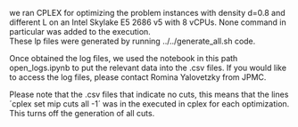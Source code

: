 we ran CPLEX for optimizing the problem instances with density d=0.8 and different L on an Intel Skylake E5 2686 v5  with 8 vCPUs. None command in particular was added to the execution.  
These lp files were generated by running ../../generate_all.sh code. 

Once obtained the log files, we used the notebook in this path open_logs.ipynb to put the relevant data into the .csv files. If you would like to access the log files, please contact Romina Yalovetzky from JPMC. 

Please note that the .csv files that indicate no cuts, this means that the lines ´cplex set mip cuts all -1´ was in the executed in cplex for each optimization. This turns off the generation of all cuts.